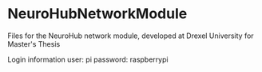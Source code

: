 # NeuroHubNetworkModule
Files for the NeuroHub network module, developed at Drexel University for Master's Thesis

Login information
user: pi
password: raspberrypi
